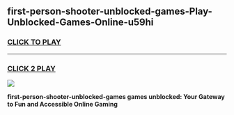 
## first-person-shooter-unblocked-games-Play-Unblocked-Games-Online-u59hi
<h3>
<a href="https://premium76.site?title=first-person-shooter-unblocked-games&ref=25A">CLICK TO PLAY</a></h3>
<hr>

<h3>
<a href="https://premium76.site?title=first-person-shooter-unblocked-games&ref=25A">CLICK 2 PLAY</a>
  
</h3>

<a href="https://premium76.site?title=first-person-shooter-unblocked-games&ref=25A"><img src="https://clearcache.store/games.png"></a>


**first-person-shooter-unblocked-games games unblocked: Your Gateway to Fun and Accessible Online Gaming**
